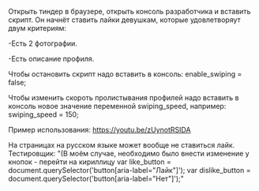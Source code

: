 Открыть тиндер в браузере, открыть консоль разработчика и вставить скрипт. Он начнёт ставить лайки девушкам, которые удовлетворяут двум критериям:

-Есть 2 фотографии.

-Есть описание профиля.

Чтобы остановить скрипт надо вставить в консоль:
enable_swiping = false;

Чтобы изменить скороть пролистывания профилей надо вставить в консоль новое значение переменной swiping_speed, например:
swiping_speed = 150;

Пример использования:
https://youtu.be/zUynotRSIDA

На страницах на русском языке может вообще не ставиться лайк. Тестировщик:
"(В моём случае, необходимо было внести изменение у кнопок - перейти на кириллицу
var like_button = document.querySelector('button[aria-label="Лайк"]');
var dislike_button = document.querySelector('button[aria-label="Нет"]');"
